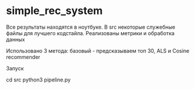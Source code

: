 # simple_rec_system

Все результаты находятся в ноутбуке. В src некоторые служебные файлы для лучшего кодстайла. Реализованы метрики и обработка данных

Использовано 3 метода: базовый - предсказываем топ 30, ALS и Cosine recommender

Запуск 

cd src
python3 pipeline.py
